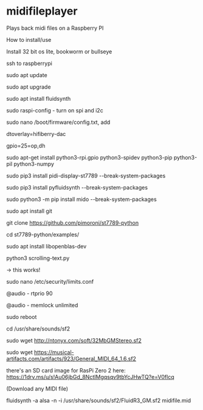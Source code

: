 # midifileplayer
Plays back midi files on a Raspberry PI


How to install/use

Install 32 bit os lite, bookworm or bullseye

ssh to raspberrypi


sudo apt update

sudo apt upgrade

sudo apt install fluidsynth

sudo raspi-config  - turn on spi and i2c

sudo nano /boot/firmware/config.txt, add

dtoverlay=hifiberry-dac

gpio=25=op,dh

sudo apt-get install python3-rpi.gpio python3-spidev python3-pip python3-pil python3-numpy

sudo pip3 install pidi-display-st7789 --break-system-packages

sudo pip3 install pyfluidsynth --break-system-packages

sudo python3 -m pip install mido --break-system-packages

sudo apt install git

git clone  https://github.com/pimoroni/st7789-python

cd st7789-python/examples/

sudo apt install libopenblas-dev

python3 scrolling-text.py


-> this works!


sudo nano /etc/security/limits.conf

@audio - rtprio 90 

@audio - memlock unlimited

sudo reboot

cd /usr/share/sounds/sf2

sudo wget http://ntonyx.com/soft/32MbGMStereo.sf2

sudo wget https://musical-artifacts.com/artifacts/923/General_MIDI_64_1.6.sf2


there's an SD card image for RasPi Zero 2 here:  https://1drv.ms/u/s!Au06jbGd_8NctIMgqsqv9tbYcJHwTQ?e=V0flcq

(Download any MIDI file)

fluidsynth -a alsa -n -i /usr/share/sounds/sf2/FluidR3_GM.sf2 midifile.mid
